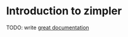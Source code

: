 # Introduction to zimpler

TODO: write [great documentation](http://jacobian.org/writing/what-to-write/)
